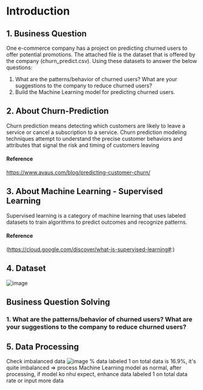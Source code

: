 # Introduction
## 1. Business Question
One e-commerce company has a project on predicting churned users to offer potential promotions. The attached file is the dataset that is offered by the company (churn_predict.csv). Using these datasets to answer the below questions:
1. What are the patterns/behavior of churned users? What are your suggestions to the company to reduce churned users?
2. Build the Machine Learning model for predicting churned users.

## 2. About Churn-Prediction
Churn prediction means detecting which customers are likely to leave a service or cancel a subscription to a service. 
Churn prediction modeling techniques attempt to understand the precise customer behaviors and attributes that signal the risk and timing of customers leaving

#### Reference
https://www.avaus.com/blog/predicting-customer-churn/

## 3. About Machine Learning - Supervised Learning
Supervised learning is a category of machine learning that uses labeled datasets to train algorithms to predict outcomes and recognize patterns.

#### Reference 
(https://cloud.google.com/discover/what-is-supervised-learning#:)

## 4. Dataset
![image](https://github.com/uyennguyen307/uyennguyen307-Python_Machine-Learning_Churn-Prediction/assets/162019618/f6047b1f-7637-4dd4-91c0-e8720b0cdb1c)


## Business Question Solving
### 1. What are the patterns/behavior of churned users? What are your suggestions to the company to reduce churned users?
## 5. Data Processing
Check imbalanced data 
![image](https://github.com/uyennguyen307/uyennguyen307-Python_Machine-Learning_Churn-Prediction/assets/162019618/41e059ca-ad68-44cf-bddf-373458e97b30)
% data labeled 1 on total data is 16.9%, it's quite imbalanced => process Machine Learning model as normal, after processing, if model ko như expect, enhance data labeled 1 on total data rate or input more data



